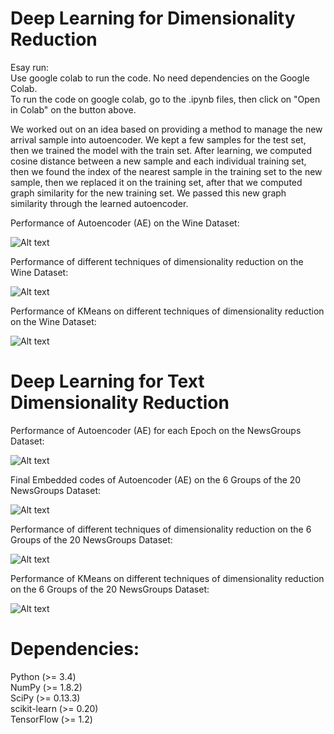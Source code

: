 # Deep Learning for Dimensionality Reduction

Esay run:<br />
Use google colab to run the code. No need dependencies on the Google Colab. <br />
To run the code on google colab, go to the .ipynb files, then click on "Open in Colab" on the button above.<br />

We worked out on an idea based on providing a method to manage the new arrival sample into autoencoder. We kept a few samples for the test set, then we trained the model with the train set. After learning, we computed cosine distance between a new sample and each individual training set, then we found the index of the nearest sample in the training set to the new sample, then we replaced it on the training set, after that we computed graph similarity for the new training set. We passed this new graph similarity through the learned autoencoder.<br />

Performance of Autoencoder (AE) on the Wine Dataset:<br />

![Alt text](https://github.com/saman-nia/Deep-Learning-for-Dimensionality-Reduction/blob/master/Dense%20Matrix%20Dimensionality%20Reduction/Dense%20Matrix%20Embedded/Autoencoder%20Performance.png?raw=true "Title")

Performance of different techniques of dimensionality reduction on the Wine Dataset:<br />

![Alt text](https://github.com/saman-nia/Deep-Learning-for-Dimensionality-Reduction/blob/master/Dense%20Matrix%20Dimensionality%20Reduction/Dense%20Matrix%20Embedded/Comparison%20of%20techniques.png?raw=true "Title")

Performance of KMeans on different techniques of dimensionality reduction on the Wine Dataset:<br />

![Alt text](https://github.com/saman-nia/Deep-Learning-for-Dimensionality-Reduction/blob/master/Dense%20Matrix%20Dimensionality%20Reduction/Dense%20Matrix%20Embedded/Comparison%20of%20techniques%20KMeans.png?raw=true "Title")


# Deep Learning for Text Dimensionality Reduction

Performance of Autoencoder (AE) for each Epoch on the NewsGroups Dataset:<br />

![Alt text](https://github.com/saman-nia/Deep-Learning-for-Dimensionality-Reduction/blob/master/Text%20Documents%20Dimensionality%20Reduction/Text%20Embedded/AE%20Performance%20for%20each%20epoch.png?raw=true "Title")

Final Embedded codes of Autoencoder (AE) on the 6 Groups of the 20 NewsGroups Dataset:<br />

![Alt text](https://github.com/saman-nia/Deep-Learning-for-Dimensionality-Reduction/blob/master/Text%20Documents%20Dimensionality%20Reduction/Text%20Embedded/AE%20Performance.png?raw=true "Title")

Performance of different techniques of dimensionality reduction on the 6 Groups of the 20 NewsGroups Dataset:<br />

![Alt text](https://github.com/saman-nia/Deep-Learning-for-Dimensionality-Reduction/blob/master/Text%20Documents%20Dimensionality%20Reduction/Text%20Embedded/Comparison%20of%20Techniques.png?raw=true "Title")

Performance of KMeans on different techniques of dimensionality reduction on the 6 Groups of the 20 NewsGroups Dataset:<br />

![Alt text](https://github.com/saman-nia/Deep-Learning-for-Dimensionality-Reduction/blob/master/Text%20Documents%20Dimensionality%20Reduction/Text%20Embedded/Comparison%20of%20Techniques%20KMeans.png?raw=true "Title")


# Dependencies:
Python (>= 3.4) <br />
NumPy (>= 1.8.2) <br />
SciPy (>= 0.13.3) <br />
scikit-learn (>= 0.20) <br />
TensorFlow (>= 1.2) <br />
